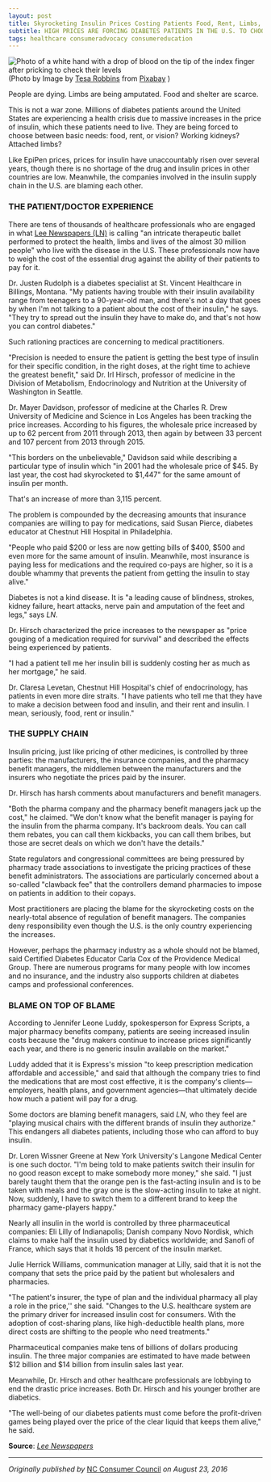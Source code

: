 ```yaml
---
layout: post
title: Skyrocketing Insulin Prices Costing Patients Food, Rent, Limbs, and Lives
subtitle: HIGH PRICES ARE FORCING DIABETES PATIENTS IN THE U.S. TO CHOOSE BETWEEN INSULIN AND OTHER BASIC NEEDS
tags: healthcare consumeradvocacy consumereducation
---
```

<div>
  <img class="mx-auto w-1/2" src="https://samanthaliskcarson.com/assets/img/diabetes-patient-checking-levels.jpg" alt="Photo of a white hand with a drop of blood on the tip of the index finger after pricking to check their levels">
    <figcaption class="text-center">
      (Photo by Image by <a href="https://pixabay.com/users/tesaphotography-947707/?utm_source=link-attribution&utm_medium=referral&utm_campaign=image&utm_content=777002">Tesa Robbins</a> from <a href="https://pixabay.com//?utm_source=link-attribution&utm_medium=referral&utm_campaign=image&utm_content=777002">Pixabay</a>
      )
    </figcaption>
</div>

People are dying. Limbs are being amputated. Food and shelter are scarce.

This is not a war zone. Millions of diabetes patients around the United States are experiencing a health crisis due to massive increases in the price of insulin, which these patients need to live. They are being forced to choose between basic needs: food, rent, or vision? Working kidneys? Attached limbs?

Like EpiPen prices, prices for insulin have unaccountably risen over several years, though there is no shortage of the drug and insulin prices in other countries are low. Meanwhile, the companies involved in the insulin supply chain in the U.S. are blaming each other.

### THE PATIENT/DOCTOR EXPERIENCE

There are tens of thousands of healthcare professionals who are engaged in what [Lee Newspapers (LN)](https://missoulian.com/news/state-and-regional/insulin-price-spike-leaves-diabetes-patients-in-crisis/article_bd14b43c-3f4c-5343-a2d7-10e2e6a8a091.html) is calling "an intricate therapeutic ballet performed to protect the health, limbs and lives of the almost 30 million people" who live with the disease in the U.S. These professionals now have to weigh the cost of the essential drug against the ability of their patients to pay for it.

Dr. Justen Rudolph is a diabetes specialist at St. Vincent Healthcare in Billings, Montana. "My patients having trouble with their insulin availability range from teenagers to a 90-year-old man, and there's not a day that goes by when I'm not talking to a patient about the cost of their insulin," he says. "They try to spread out the insulin they have to make do, and that's not how you can control diabetes."

Such rationing practices are concerning to medical practitioners.

"Precision is needed to ensure the patient is getting the best type of insulin for their specific condition, in the right doses, at the right time to achieve the greatest benefit," said Dr. Irl Hirsch, professor of medicine in the Division of Metabolism, Endocrinology and Nutrition at the University of Washington in Seattle.

Dr. Mayer Davidson, professor of medicine at the Charles R. Drew University of Medicine and Science in Los Angeles has been tracking the price increases. According to his figures, the wholesale price increased by up to 62 percent from 2011 through 2013, then again by between 33 percent and 107 percent from 2013 through 2015.

"This borders on the unbelievable," Davidson said while describing a particular type of insulin which "in 2001 had the wholesale price of <span>$</span>45. By last year, the cost had skyrocketed to $1,447" for the same amount of insulin per month.  

That's an increase of more than 3,115 percent.

The problem is compounded by the decreasing amounts that insurance companies are willing to pay for medications, said Susan Pierce, diabetes educator at Chestnut Hill Hospital in Philadelphia.

"People who paid <span>$</span>200 or less are now getting bills of $400, $500 and even more for the same amount of insulin. Meanwhile, most insurance is paying less for medications and the required co-pays are higher, so it is a double whammy that prevents the patient from getting the insulin to stay alive." 

Diabetes is not a kind disease. It is "a leading cause of blindness, strokes, kidney failure, heart attacks, nerve pain and amputation of the feet and legs," says _LN_.

Dr. Hirsch characterized the price increases to the newspaper as "price gouging of a medication required for survival" and described the effects being experienced by patients.

"I had a patient tell me her insulin bill is suddenly costing her as much as her mortgage," he said.

Dr. Claresa Levetan, Chestnut Hill Hospital's chief of endocrinology, has patients in even more dire straits. "I have patients who tell me that they have to make a decision between food and insulin, and their rent and insulin. I mean, seriously, food, rent or insulin."  

### THE SUPPLY CHAIN

Insulin pricing, just like pricing of other medicines, is controlled by three parties: the manufacturers, the insurance companies, and the pharmacy benefit managers, the middlemen between the manufacturers and the insurers who negotiate the prices paid by the insurer.

Dr. Hirsch has harsh comments about manufacturers and benefit managers.

"Both the pharma company and the pharmacy benefit managers jack up the cost," he claimed. "We don't know what the benefit manager is paying for the insulin from the pharma company. It's backroom deals. You can call them rebates, you can call them kickbacks, you can call them bribes, but those are secret deals on which we don't have the details."
 
State regulators and congressional committees are being pressured by pharmacy trade associations to investigate the pricing practices of these benefit administrators. The associations are particularly concerned about a so-called "clawback fee" that the controllers demand pharmacies to impose on patients in addition to their copays.

Most practitioners are placing the blame for the skyrocketing costs on the nearly-total absence of regulation of benefit managers. The companies deny responsibility even though the U.S. is the only country experiencing the increases.

However, perhaps the pharmacy industry as a whole should not be blamed, said Certified Diabetes Educator Carla Cox of the Providence Medical Group. There are numerous programs for many people with low incomes and no insurance, and the industry also supports children at diabetes camps and professional conferences.

### BLAME ON TOP OF BLAME

According to Jennifer Leone Luddy, spokesperson for Express Scripts, a major pharmacy benefits company, patients are seeing increased insulin costs because the "drug makers continue to increase prices significantly each year, and there is no generic insulin available on the market."

Luddy added that it is Express's mission "to keep prescription medication affordable and accessible," and said that although the company tries to find the medications that are most cost effective, it is the company's clients—employers, health plans, and government agencies—that ultimately decide how much a patient will pay for a drug.

Some doctors are blaming benefit managers, said _LN_, who they feel are "playing musical chairs with the different brands of insulin they authorize." This endangers all diabetes patients, including those who can afford to buy insulin.  

Dr. Loren Wissner Greene at New York University's Langone Medical Center is one such doctor. "I'm being told to make patients switch their insulin for no good reason except to make somebody more money," she said. "I just barely taught them that the orange pen is the fast-acting insulin and is to be taken with meals and the gray one is the slow-acting insulin to take at night. Now, suddenly, I have to switch them to a different brand to keep the pharmacy game-players happy."

Nearly all insulin in the world is controlled by three pharmaceutical companies: Eli Lilly of Indianapolis; Danish company Novo Nordisk, which claims to make half the insulin used by diabetics worldwide; and Sanofi of France, which says that it holds 18 percent of the insulin market.

Julie Herrick Williams, communication manager at Lilly, said that it is not the company that sets the price paid by the patient but wholesalers and pharmacies. 

"The patient's insurer, the type of plan and the individual pharmacy all play a role in the price,'' she said. "Changes to the U.S. healthcare system are the primary driver for increased insulin cost for consumers. With the adoption of cost-sharing plans, like high-deductible health plans, more direct costs are shifting to the people who need treatments."

Pharmaceutical companies make tens of billions of dollars producing insulin. The three major companies are estimated to have made between $12 billion and $14 billion from insulin sales last year.

Meanwhile, Dr. Hirsch and other healthcare professionals are lobbying to end the drastic price increases. Both Dr. Hirsch and his younger brother are diabetics. 

"The well-being of our diabetes patients must come before the profit-driven games being played over the price of the clear liquid that keeps them alive," he said.

**Source**: [*Lee Newspapers*](https://missoulian.com/news/state-and-regional/insulin-price-spike-leaves-diabetes-patients-in-crisis/article_bd14b43c-3f4c-5343-a2d7-10e2e6a8a091.html)

***

*Originally published by* [NC Consumer Council](https://web.archive.org/web/20160923155304/https://www.ncconsumer.org/news-articles/skyrocketing-insulin-prices-costing-patients-food-rent-limbs-and-lives.html) *on August 23, 2016*
